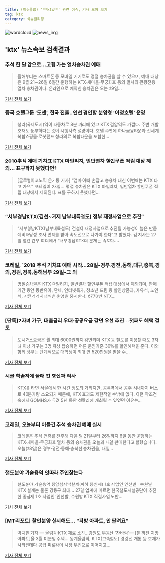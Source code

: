 ```yaml
---
title: (이슈클립) '**ktx**' 관련 이슈, 기사 모아 보기
tag: ktx
category: 이슈클리핑
---
```

![wordcloud](https://s3.ap-northeast-2.amazonaws.com/lyrics101-wordcloud/2018-08-28-1535408415.png)
![news_img](https://user-images.githubusercontent.com/42597476/44507050-1206f400-a6e4-11e8-8d98-7ffbfebb353f.png)
## **'**ktx**'** 뉴스속보 검색결과
### 추석 한 달 앞으로…고향 가는 열차승차권 예매

>올해부터는 스마트폰 등 모바일 기기로도 명절 승차권을 살 수 있으며, 예매 대상은 9월 21∼26일 6일간 운행하는 KTX·새마을·무궁화호 등의 열차와 관광전용 열차 승차권이다. 온라인으로 예약한 승차권은 오는 29일...

<a href="http://app.yonhapnews.co.kr/YNA/Basic/SNS/r.aspx?c=AKR20180824092200063&did=1195m" target="_blank">기사 전체 보기</a>

### 중국 호텔그룹 ‘도센’, 한국 진출..인천 경인항 분양형 ‘이청호텔’ 운영

>청라(국제도시)역이 자동차로 8분 거리에 있고 KTX 검암역도 가깝다. 주변 개발호재도 풍부하다는 것이 시행사측 설명이다. 호텔 주변에 하나금융타운과 신세계 복합쇼핑몰·로봇랜드·청라의료 복합타운을 포함한...

<a href="http://kpenews.com/Board.aspx?BoardNo=18185" target="_blank">기사 전체 보기</a>

### 2018추석 예매 기차표 KTX 마일리지, 일반열차 할인쿠폰 적립 대상 제외... 표구하지 못했다면?

>[글로벌이코노믹 온기동 기자] “엄마 아빠 손잡고 승용차 대신 이번에는 KTX 타고 가요.” 코레일이 28일... 명절 승차권은 KTX 마일리지, 일반열차 할인쿠폰 적립 대상에서 제외된다. 표를 구하지 못했다면...

<a href="http://www.g-enews.com/ko-kr/news/article/news_all/2018082806463227844e4869c120_1/article.html" target="_blank">기사 전체 보기</a>

### “서부경남KTX(김천~거제 남부내륙철도) 정부 재정사업으로 추진”

>“서부경남KTX(남부내륙철도) 건설이 재정사업으로 추진될 가능성이 높은 만큼 예비타당성 조사 면제를 받아 속도전으로 나가야 한다”고 밝혔다. 김 지사는 27일 열린 간부 회의에서 “서부경남KTX의 문제는 속도다....

<a href="http://www.kookje.co.kr/news2011/asp/newsbody.asp?code=0300&key=20180828.22010012481" target="_blank">기사 전체 보기</a>

### 코레일, `2018 추석 기차표 예매 시작…28일-경부,경전,동해,대구,충북,경의,경원,경북,동해남부 29일-그 외

>명절승차권은 KTX 마일리지, 일반열차 할인쿠폰 적립 대상에서 제외되며, 판매 기간 동안 동반유아, 단체, 인터넷특가, 청소년 드림 등 할인상품과, 자유석, 노인석, 자전거거치대석은 운영을 중지한다. 6770번 KTX...

<a href="http://www.gyotongn.com/news/articleView.html?idxno=196985" target="_blank">기사 전체 보기</a>

### [단독]2자녀 가구, 대출금리 우대·공공요금 감면 우선 추진…첫째도 혜택 검토

>도시가스요금은 월 최대 6000원까지 감면되며 KTX 등 철도를 이용할 때도 3자녀 이상 가구는 3명 이상 탑승하면 어른 운임가준 30%를 할인혜택을 준다. 이와 함께 정부는 단계적으로 대학생이 최대 연 520만원을 받을 수...

<a href="http://www.edaily.co.kr/news/newspath.asp?newsid=01338246619311912" target="_blank">기사 전체 보기</a>

### 시골 학술제에 몰래 간 정신과 의사

>KTX를 타면 서울에서 한 시간 정도의 거리지만, 공주역에서 공주 시내까지 버스로 40분가량 소요되기 때문에, KTX 효과도 제한적일 수밖에 없다. 이런 악조건 속에서 GOMHS가 무려 5년 동안 성황리에 개최될 수 있었던 이유는...

<a href="http://www.psychiatricnews.net/news/articleView.html?idxno=11257" target="_blank">기사 전체 보기</a>

### 코레일, 오늘부터 이틀간 추석 승차권 예매 실시

>코레일은 추석 연휴를 전후해 다음 달 21일부터 26일까지 6일 동안 운행하는 KTX·새마을·무궁화호 열차 등의 승차권을 오늘과 내일 판매한다고 밝혔습니다. 오늘(28일)은 경부·경전·동해·충북선 승차권을, 내일...

<a href="http://news.kbs.co.kr/news/view.do?ncd=4030213&ref=A" target="_blank">기사 전체 보기</a>

### 철도분야 기술용역 잇따라 주인찾는다

>철도분야 기술용역 종합심사낙찰제(이하 종심제) 1호 사업인 인천발ㆍ수원발 KTX 설계는 물론 강동구 최대... 27일 업계에 따르면 한국철도시설공단이 추진한 종심제 1호 사업인 ‘인천발, 수원발 KTX 직결사업 노반...

<a href="http://www.cnews.co.kr/uhtml/read.jsp?idxno=201808271406528330393" target="_blank">기사 전체 보기</a>

### [MT리포트] 할인분양 실시해도… "지방 아파트, 안 팔려요"

>박치현 기자 ━ 올림픽·KTX 재료 소진...강원도 부동산 '찬바람'━ [불 꺼진 지방 아파트]올 3월 미분양 주택... 동계올림픽, KTX(고속철도) 경강선 개통 등 호재가 사라진데다 공급 피로감이 시장 부진으로 이어지고...

<a href="http://news.mt.co.kr/mtview.php?no=2018082717021884688" target="_blank">기사 전체 보기</a>


